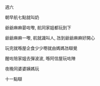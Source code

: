 週六

朝早航七點就叫奶

爺爺麻麻晏咗嚟, 航同家姐都玩到下

爺爺麻麻一嚟, 航就識叫人, 氹到爺爺麻麻好開心

玩完就喺屋企食少少嘢就由媽媽氹瞓覺

醒咗陪家姐去彈波波, 喺阿信屋玩咗陣

夜晚同婆婆姨媽玩

十一點瞓
